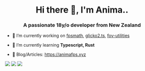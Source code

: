 <h1 align="center">Hi there 👋, I'm Anima..</h1>

<h3 align="center">A passionate 18y/o developer from New Zealand</h3>

<!--
**animafps/animafps** is a ✨ _special_ ✨ repository because its `README.md` (this file) appears on your GitHub profile.

Here are some ideas to get you started:

- 🔭 I’m currently working on ...
- 🌱 I’m currently learning ...
- 👯 I’m looking to collaborate on ...
- 🤔 I’m looking for help with ...
- 💬 Ask me about ...
- 📫 How to reach me: ...
- 😄 Pronouns: ...
- ⚡ Fun fact: ...
-->

- 🔭 I’m currently working on [fpsmath](https://github.com/animafps/fpsmath), [glicko2.ts](https://github.com/animafps/glicko2.ts), [fov-utilities](https://github.com/animafps/fov-utilities)

- 🌱 I’m currently learning **Typescript, Rust**
- 📰 Blog/Articles: https://animafps.xyz

![](https://github-profile-summary-cards.vercel.app/api/cards/profile-details?username=animafps&theme=dracula)
![](https://github-profile-summary-cards.vercel.app/api/cards/most-commit-language?username=animafps&theme=dracula) 
![](https://github-profile-summary-cards.vercel.app/api/cards/stats?username=animafps&theme=dracula)
